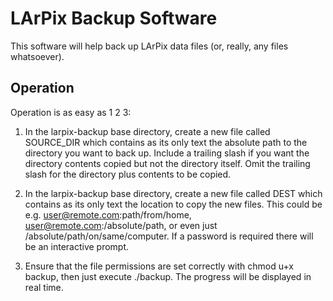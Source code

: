 LArPix Backup Software
=====================

This software will help back up LArPix data files (or, really, any files
whatsoever).

Operation
----------

Operation is as easy as 1 2 3:

 1. In the larpix-backup base directory, create a new file called
 SOURCE_DIR which contains as its only text the absolute path to the
 directory you want to back up. Include a trailing slash if you want the
 directory contents copied but not the directory itself. Omit the
 trailing slash for the directory plus contents to be copied.

 2. In the larpix-backup base directory, create a new file called DEST
 which contains as its only text the location to copy the new files. This
 could be e.g. user@remote.com:path/from/home,
 user@remote.com:/absolute/path, or even just
 /absolute/path/on/same/computer. If a password is required there will be
 an interactive prompt.

 3. Ensure that the file permissions are set correctly with chmod u+x
 backup, then just execute ./backup. The progress will be displayed in
 real time.
